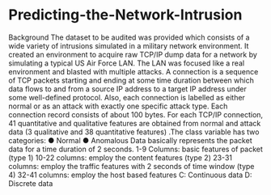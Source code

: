 # Predicting-the-Network-Intrusion

Background
The dataset to be audited was provided which consists of a wide variety of intrusions simulated in a military network environment. It created an environment to acquire raw TCP/IP dump data for a network by simulating a typical US Air Force LAN. The LAN was focused like a real environment and blasted with multiple attacks. A connection is a sequence of TCP packets starting and ending at some time duration between which data flows to and from a source IP address to a target IP address under some well-defined protocol. Also, each connection is labelled as either normal or as an attack with exactly one specific attack type. Each connection record consists of about 100 bytes.
For each TCP/IP connection, 41 quantitative and qualitative features are obtained from normal and attack data (3 qualitative and 38 quantitative features) .The class variable has two categories:
●	Normal 
●	Anomalous
Data basically represents the packet data for a time duration of 2 seconds.
1-9 Columns: basic features of packet (type 1)
10-22 columns: employ the content features (type 2)
23-31 columns: employ the traffic features with 2 seconds of time window (type 4)
32-41 columns: employ the host based features
C: Continuous data
D: Discrete data
